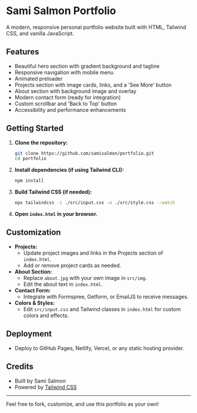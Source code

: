 # Sami Salmon Portfolio

A modern, responsive personal portfolio website built with HTML, Tailwind CSS, and vanilla JavaScript.

## Features
- Beautiful hero section with gradient background and tagline
- Responsive navigation with mobile menu
- Animated preloader
- Projects section with image cards, links, and a 'See More' button
- About section with background image and overlay
- Modern contact form (ready for integration)
- Custom scrollbar and 'Back to Top' button
- Accessibility and performance enhancements

## Getting Started

1. **Clone the repository:**
   ```bash
   git clone https://github.com/samisalmon/portfolio.git
   cd portfolio
   ```
2. **Install dependencies (if using Tailwind CLI):**
   ```bash
   npm install
   ```
3. **Build Tailwind CSS (if needed):**
   ```bash
   npx tailwindcss -i ./src/input.css -o ./src/style.css --watch
   ```
4. **Open `index.html` in your browser.**

## Customization
- **Projects:**
  - Update project images and links in the Projects section of `index.html`.
  - Add or remove project cards as needed.
- **About Section:**
  - Replace `about.jpg` with your own image in `src/img`.
  - Edit the about text in `index.html`.
- **Contact Form:**
  - Integrate with Formspree, Getform, or EmailJS to receive messages.
- **Colors & Styles:**
  - Edit `src/input.css` and Tailwind classes in `index.html` for custom colors and effects.

## Deployment
- Deploy to GitHub Pages, Netlify, Vercel, or any static hosting provider.

## Credits
- Built by Sami Salmon
- Powered by [Tailwind CSS](https://tailwindcss.com/)

---
Feel free to fork, customize, and use this portfolio as your own!
